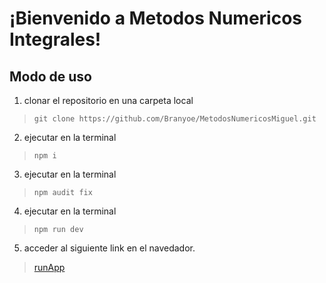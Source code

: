 # ¡Bienvenido a Metodos Numericos Integrales!

## Modo de uso

1. clonar el repositorio en una carpeta local
  > `git clone https://github.com/Branyoe/MetodosNumericosMiguel.git`
2. ejecutar en la terminal
  > `npm i`
3. ejecutar en la terminal
  > `npm audit fix`
4. ejecutar en la terminal
  > `npm run dev`
5. acceder al siguiente link en el navedador.
  > [runApp](http://localhost:3000/)
